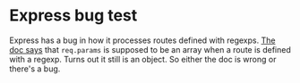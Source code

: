 # Express bug test

Express has a bug in how it processes routes defined with regexps.
[The doc says](https://expressjs.com/en/4x/api.html#req.params) that `req.params` is supposed to be an array when a route is defined with a regexp. Turns out it still is an object.
So either the doc is wrong or there's a bug.
